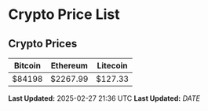# Crypto Price List

## Crypto Prices
| Bitcoin | Ethereum | Litecoin |
| ------- | -------- | -------- |
| $84198 | $2267.99 | $127.33 |
**Last Updated:** 2025-02-27 21:36 UTC
**Last Updated:** $DATE$
